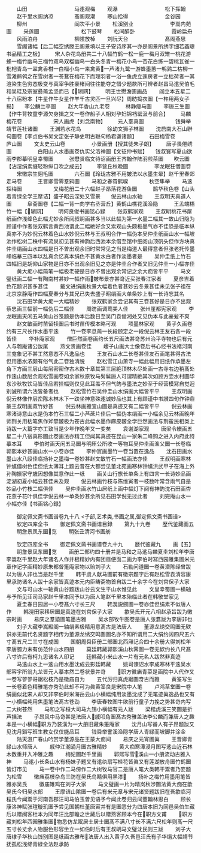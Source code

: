 <!-- { "loadSidebar": true } -->
　　山田　　　　　　　　　马逺观梅
　　观瀑　　　　　　　　　松下挥翰
　　赵千里水阁纳凉　　　　髙阁观潮
　　寒山拾得　　　　　　　金谷园
　　柳州　　　　　　　　　阎次平小景
　　松溪别业　　　　　　　李嵩内苑圗
　　采莲圗　　　　　　　　松下鼓琴
　　松间醉卧　　　　　　　霞岭扁舟
　　风雨泊舟　　　　　　　柳隂放棹
　　刘阮天台　　　　　　　髙阁燕思
　　雪阁诸幅【后二幅空绣滕王阁景填以王子安诗序其一亦是阁景所绣字细若螡睫书品精工之极】
　　宋人杂花鸟册共二十八幅竹鹤一松一鹿一梅月双雉一桃花游蜂一梅竹幽鸟三梅竹双鸟双榴幽鸟一白头冬青一梅花小鸟一杏花白练一碧桃瓦雀一枇杷青鸟一翠禽香柑一白榴小鸟一来禽黄一芦渚九鹭一游蜂墨蕙一鹌鹑二枯柳一雪滩鹡鸰之在雪树者一苍鵞在梅花下而理羽者一浴一鱼虎立莲房者一立枯荷者一其渲染生色穷态极变与真宰争胜豪楮间往往能夺之惜少题款所可辨者赵昌马逺吴伯毛和吴珪及宗室彞斋孟坚而已【瑚网】
　　明王世懋澹圃画品
　　阎立本五星二十八宿粉本【牛星作牛女星作羊千古灵匹一旦兴尽】周昉捣衣圗【一杵用两女子捣】　　李公麟兰亭圗
　　赵大年香山九老卷　　　林静痩马圗
　　李唐三生圗【作牛背牧童李源欠身揖之又一卷作船子人相对孕妇锦裆罂汲与前合】
　　马麟梅花卷　　　　　　宋人画虎【刘念南物】
　　元人羣真圗　　　　　　钱舜举靖节莲社诸圗
　　王渊若水花鸟　　　　　徐幼文狮子林圗
　　沈启南大石山聨句圗卷【李贞伯书吴文定张子静史明古聮句杨君谦诸题】
　　石田梅雪卷　　　　　　庐山圗
　　文太史云山卷　　　　　小景画册【授其徒朱子朗】
　　唐子畏倦绣圗　　　　　白阳山人水墨画卷仇实父洛神圗【文征仲书赋】　　钱叔寳写夏山欲雨李郡摹明皇幸蜀圗　　　张懋贤临文待诏画册王齐翰作陆羽煎茶圗　　吹云圗【沾湿绢素缀轻粉纵口吹之成云】
　　李营丘秋晚圗　　　　　李龙眠狂僧圗卷
　　宋徽宗生翎毛圗　　　　六石圗【玲珑古雅不用皴法以水墨生晕】赵千里春郊走马卷　　　王晋卿雪霁羣鸦圗
　　马和之春霄鹤唳　　　　秋空隼举
　　马逺探梅圗　　　　　　又梅花册二十六幅赵子昂落花游鱼圗　　　鹊华秋色卷【山头着青绿全学王摩诘】盛子昭云深处又雪景　　倪云林山水轴
　　王叔明天真道人圗　　　阜斋圗卷【二幅一背一向学右丞营丘】黄鹤山樵花溪渔隐　　　王孟端梧竹一幅【瑚网】
　　明何良俊书画铭心録
　　张双鹤家观
　　王叔眀桃花书屋纸画作浅绛色此幅尤妙余所阅叔眀画甚多当以此幅为第一水墨二幅其一故山归隐为顾谨中作者张双鹤言黄西池谓此二幅絶好余又索观山头颇板墨气亦不佳恐是临本纵真亦不为妙倪云林着色山水妙倪云林与王叔明合作一幅伪本吴仲圭纸画山水一幅坡池作松树二株中有流泉初见甚有神韵后西池本余借至馆中细阅山顶矾头但作方块真仲圭绢画山水四幅是日不曽出观余旧时常常见之当是梅道人最得意者但张老托传墨峰临摹三四本以乱真余忆真本绢色不甚黄水白者作淡墨者是
　　吴仲圭纸上竹石四幅旧是胡仰山家物是日亦不出观余旧见之亦是仲圭合作者又旧见仲圭一小幅亦佳
　　黄大痴小幅简笔一幅极老硬是日亦不曽出观余常记之余大痴皆平平
　　马文璧纸画二幅一有陶南村甚妙一幅作雨皴布景亦甚竒近买张春江家者
　　夏彦吉着色花题识甚多甚佳
　　戴文进绢画秋景大幅着色者甚妙云冬景甚佳未见张子祖在北京京静庵作四幅夏春分与其兄已失去盛子昭绢画大单条妙上有一长诗忘其名
　　沈石田学黄大痴一大幅精妙
　　张双鹤家余尝记其有三卷甚好是日亦不出观蔡忠画三幅前一幅伪后二幅佳
　　周昉画调莺美人佳
　　张州崖都宪家观
　　李龙眠画天闲五马黄山谷笺题是伪本后数日至吴门袁俊湘处又见伪本与此豪髪不爽
　　赵文敏画时苗留犊圗后书时苗传模本略可观
　　项墨林家观
　　黄子久画卷约有三尺长作水墨平逺
　　竹一卷李息斋一长段顾定之一段倪云林王友石各一段皆佳
　　华补庵家观
　　僧巨然画卷画约长五尺画法甚竒苏州治平寺物也后有元人与匏庵诸公跋尾
　　燕文贵画卷佳
　　巎子山画大士像卷后书心经书法褚河南三龛象记不甚工然意态不凡逸品也
　　王友石山水二长卷甚佳友石画笔甚得古法但用墨水浓颇有俗气此二卷独清脱
　　赵松雪江山萧寺一幅此幅用旧纸作承墨左角下方画三层山每层密密作古木数十章其第三层絶顶林木尽处画一古寺右边稍髙处作逺山数层余观松雪画卷如余家秋原牧马髣髴唐人可谓精絶其次如顾方壶水村圗华东沙秋牧饮马皆佳品若挂幅则仅见此耳盖不但气韵与墨法之妙至于经营模冩自觉迥别诚所谓六法皆备者也
　　赵松雪竹石吴仲圭山水绢画大幅皆平平
　　王叔明画倪云林像作层峦陈木林木下一趺坐神意殊逺诚妙品也其上有顾谨中书讃四句作钟鼎篆王叔明画双竹妙甚
　　倪云林画雅宜山圗是真迹又有二幅皆平平
　　倪云林画寒渚诗意山水是伪本竹石三幅二小芦蓆片佳后一幅伪本绢画一小幅余见云林画晚年师荆关用枯笔焦作斧擘皴极为苍古此幅水墨作麻皮皴全学巨然画法与荆蛮民相类上诗跋一大篇字亦工致当是少年作晚年又一变矣
　　袁谢湖家观
　　唐梁令纉画五星二十八宿真形圗此卷画法亦精工但闻其真迹在昆山一家朱二峰购之进入内府此特摹本耳
　　李伯时画天闲五马圗与明厓公所收一等物耳吴仲圭画渔父圗一长卷临郭熙本妙甚画山水一小卷亦佳
　　李仲賔画墨竹一卷当置在逸品
　　沈石田画水墨山水八段佳临扬补之墨梅一卷妙甚赵文敏竹石一幅画法亦佳
　　王叔明画寒林钟馗僵树色佳但纸太薄耳上题云昔在大都尝见董北苑画寒林钟馗洪武甲子在海上外孙陶振家守歳因想像其意作此一纸
　　画关山行旅长单条上有四言一长诗妙品画淀湖初夏小幅云甚佳未及观
　　倪云林画竹枝与陈维寅者一枝数叶常含雨气自是妙品小竹枝二幅俱佳
　　吴仲圭画水竹山居纸上画中幅灯下阅有神韵沈石田画杏花燕子花叶俱佳学倪云林一单条妙甚余所见石田学倪无过此者
　　刘完庵山水一小幅亦佳【书画铭心録】












　　御定佩文斋书画谱卷九十八
<子部,艺术类,书画之属,御定佩文斋书画谱>
　　钦定四库全书
　　御定佩文斋书画谱目録
　　第九十九卷
　　歴代鉴藏画五
　　眀詹景凤东圗览
　　眀张丑清河书画舫










　　钦定四库全书
　　御定佩文斋书画谱卷九十九
　　歴代鉴藏九
　　画【五】
　　眀詹景凤东圗览
　　画册二部约四十册并是马和之马逺马麟夏圭刘松年李唐李嵩赵千里赵大年诸名人作并极精妙内有团扇便靣二画为李伯时冩西园雅集圗米元章作记字画精妙原朱都督箑庵家物以贻刘子大
　　石勒问道圗一卷黄潜陈绎曾跋以为唐人非也当是赵千里
　　韩干虞人献马圗前有徽宗题字后有赵松雪袁清容康里承防诸名人跋十余家皆真迹本元内臣畴斋物首自跋二十余字今在刘宫保子大家
　　文与可山水一轴黄山谷题跋山谷云文生平山水惟见此
　　文皇幸蜀圗一横轴与予所见汪司马家赵千里本同予以为唐人笔赵千里本殆临此者在韩敬堂家见
　　夏圭春日园居一小卷髙六寸长三尺
　　韩滉説劒圗一卷亦佳但绢素不似唐人作
　　韩滉田家移居圗是真迹在刘宫保子大家
　　歙吴氏开元八相赵承旨跋为徽宗时画
　　易庆之羣猿圗笔墨古雅
　　吴水部牧牛图卷是唐人张翥跋为李唐非也
　　刘子大藏李嵩殿阁一轴绢素极精用意髙古是法唐人
　　董源龙绣交鸣圗无欵识亦无前代名贤题字相传为董源龙绣交鸣圗圗名亦不知所谓用二大绢约阔四尺五六寸髙五尺二三寸在成国
　　国朝周舜臣册二部圗北西厢记合四十余册大得刘松年李唐腕力末有仿范仲山水四册
　　莫廷韩藏郭熙溪山秋霁圗一卷无欵约长八尺髙八寸许后有柯九思诸名人印记
　　廷韩藏小米山水一片有元名人跋然非真迹
　　马逺山水上一逺山用水墨沈成云影廷韩藏
　　姚司谏诏水李成寒林平逺吴水部容宇所翁九龙皆元人摹本然二卷状景并竒
　　职方徽庙青菜是画院中人代作又一卷写翏翏哥踞松枝乃是徽庙自为
　　五代厉归真虎踞圗竒古而雅
　　黄筌写生一长卷着色精雅笔亦秀劲此却不可为眞黄筌良是宋院中人笔
　　卢鸿草堂圗一卷绢画似北宋人却又非李伯时米海岳云山小横幅纯用淡墨沈成了无笔迹眞逸品也又有一小横幅纯用焦墨笔法髙古苍劲
　　李唐春牧图牛欲前行童子力挽之势甚竒内写二大树苍然
　　马和之写桓大司马九锡小横幅有元人跋
　　梁楷虎溪三笑圗是折芦描法
　　子昂风中马竒甚是法唐人戚叩角圗髙古秀雅盖法李公麟而兼唐人之趣本是一小横幅职方乃装潢为一大册旧藏朱箑庵家
　　沈月山写畨人有子昂题跋又见沈月谿写班生教女仅仅能品耳
　　钱舜举霅溪渔隠学唐人青緑而坡脚并涂金
　　陆天游广春山吟赏学董源品在王蒙大痴间
　　易庆之元宵圗眞
　　王晋卿青緑山水师唐人
　　戚仲江潮涌月圗古雅精妙
　　黄大痴寒潭浸月图写逺山近石林木数重并入冲雅之趣
　　梅妃圗赵千里画
　　郭熙写雪溪山一小册流动古雅入神
　　马逺小长条山水有杨妹子题又有逺纨扇写桂花皆眞又有莲湖放舟圗竹鹤圗皆灯市见
　　马一卷中作二马傍作二大树牧马官二是唐人笔大类韩干鬻者乃妄题为松雪
　　徽庙荔枝杂鸟三防在吴氏鸟睛俱用黒漆
　　扬补之梅竹用墨用笔皆雅亦吴氏
　　徽庙雉鸡在刘子大家
　　马文璧画一片为晴岚秋渉圗法黄大痴在歙吴氏今归吴水部
　　王摩诘山隂圗一卷后有米元章与宋元诸贤题跋旧在吾歙临河程氏今闻鬻于河南吾郡汪司马伯玉曽见语予今闻此卷归云间董翰林思白
　　顾长康洛神赋张瑄璇玑圗予尝见国朝杜堇唐寅并有是圗悉分为四唐本旧为同邑吴伯生藏后以赠闽客杜本为同年汪比部瞻之世藏后以赠燕客顾本今在职方文甫
　　职方藏刘松年西园雅集圗物悉仿龙眠居士居士圗髙不满八寸长不满六尺松年则髙一尺五寸长丈余人物服色形容坐立一如伯时后有王叔眀马文璧沈民则三跋
　　刘子大唐棣子华秋山饯别图是纸画古雅布法唐人出入黄子久吾邑汪氏有子华绢大幅靖节抚孤松浅绛青緑全法赵承防
